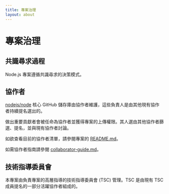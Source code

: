 ```yaml
---
title: 專案治理
layout: about
---
```


# 專案治理

## 共識尋求過程

Node.js 專案遵循共識尋求的決策模式。

## 協作者

[nodejs/node][] 核心 GitHub 儲存庫由協作者維護，這些負責人是由其他現有協作者持續提名選出的。

做出重要貢獻者會被任命為協作者並獲得專案的上傳權限。其人選由其他協作者篩選、提名，並與現有協作者討論。

如欲查看目前的協作者清單，請參閱專案的 [README.md][]。

如需協作者指南請參閱 [collaborator-guide.md][]。

## 技術指導委員會

本專案由負責專案的高層指導的技術指導委員會 (TSC) 管理。TSC 是由現有 TSC 成員提名的一部分活躍協作者組成的。

[consensus seeking]: https://en.wikipedia.org/wiki/Consensus-seeking_decision-making
[readme.md]: https://github.com/nodejs/node/blob/main/README.md#current-project-team-members
[tsc]: https://github.com/nodejs/TSC
[technical steering committee (tsc)]: https://github.com/nodejs/TSC/blob/main/TSC-Charter.md
[collaborator-guide.md]: https://github.com/nodejs/node/blob/main/doc/contributing/collaborator-guide.md
[nodejs/node]: https://github.com/nodejs/node
